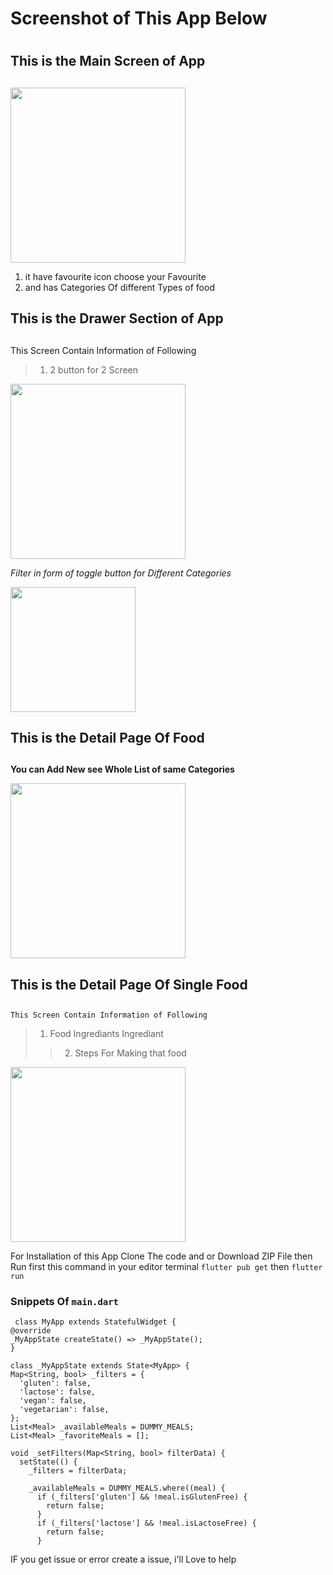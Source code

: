 # Screenshot of This App Below <h1>

## This is the Main Screen of App <h2>
   
<img src="https://github.com/VINITRAJ5/Meals_App/blob/master/ScreenShots/1%20(1).jpg" width="280">

 1. it have favourite icon choose your Favourite
   1. and has Categories Of different Types of food
   
  ## This is the Drawer Section of App <h2> 
   This Screen Contain Information of Following

> 1.  2 button for 2 Screen
   
<img src="https://github.com/VINITRAJ5/Meals_App/blob/master/ScreenShots/1%20(2).jpg" width="280">

 *Filter in form of toggle button for Different Categories*   
   
<img src="https://github.com/VINITRAJ5/Meals_App/blob/master/ScreenShots/1%20(3).jpg" width="200">
   
  ## This is the Detail Page Of Food <h2>
   **You can Add New see Whole List of same Categories**

<img src="https://github.com/VINITRAJ5/Meals_App/blob/master/ScreenShots/1%20(4).jpg" width="280">

 ## This is the Detail Page Of  Single Food <h2>
    This Screen Contain Information of Following
> 1.  Food Ingrediants Ingrediant
   >> 2. Steps For Making that food
   
<img src="https://github.com/VINITRAJ5/Meals_App/blob/master/ScreenShots/1%20(5).jpg" width="280">

 
 For Installation of this App 
   Clone The code and or Download ZIP File
   then Run first this command in your editor terminal `flutter pub get` then  `flutter run`
   
### Snippets Of `main.dart`
 
  ```
   class MyApp extends StatefulWidget {
  @override
  _MyAppState createState() => _MyAppState();
}

class _MyAppState extends State<MyApp> {
  Map<String, bool> _filters = {
    'gluten': false,
    'lactose': false,
    'vegan': false,
    'vegetarian': false,
  };
  List<Meal> _availableMeals = DUMMY_MEALS;
  List<Meal> _favoriteMeals = [];

  void _setFilters(Map<String, bool> filterData) {
    setState(() {
      _filters = filterData;

      _availableMeals = DUMMY_MEALS.where((meal) {
        if (_filters['gluten'] && !meal.isGlutenFree) {
          return false;
        }
        if (_filters['lactose'] && !meal.isLactoseFree) {
          return false;
        }
  
```
  
  IF you get issue or error  create a issue, i'll Love to help
   
